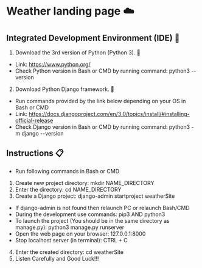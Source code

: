 # Weather landing page :cloud:
## Integrated Development Environment (IDE) :wrench:
1. Download the 3rd version of Python (Python 3). :snake:
- Link: https://www.python.org/
- Check Python version in Bash or CMD by running command: python3 --version

2. Download Python Django framework. :snake:
- Run commands provided by the link below depending on your OS in Bash or CMD
- Link: https://docs.djangoproject.com/en/3.0/topics/install/#installing-official-release
- Check Django version in Bash or CMD by running command: python3 -m django --version

## Instructions :clipboard:
- Run following commands in Bash or CMD
1. Create new project directory: mkdir NAME_DIRECTORY
2. Enter the directory: cd NAME_DIRECTORY
3. Create a Django project: django-admin startproject weatherSite

- If django-admin is not found then relaunch PC or relaunch Bash/CMD
- During the development use commands: pip3 AND python3
- To launch the project (You should be in the same directory as manage.py): python3 manage.py runserver
- Open the web page on your browser: 127.0.0.1:8000
- Stop localhost server (in terminal): CTRL + C

4. Enter the created directory: cd weatherSite
5. Listen Carefully and Good Luck!!!
